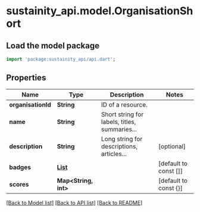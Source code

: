 # sustainity_api.model.OrganisationShort

## Load the model package
```dart
import 'package:sustainity_api/api.dart';
```

## Properties
Name | Type | Description | Notes
------------ | ------------- | ------------- | -------------
**organisationId** | **String** | ID of a resource. | 
**name** | **String** | Short string for labels, titles, summaries... | 
**description** | **String** | Long string for descriptions, articles... | [optional] 
**badges** | [**List<BadgeName>**](BadgeName.md) |  | [default to const []]
**scores** | **Map<String, int>** |  | [default to const {}]

[[Back to Model list]](../README.md#documentation-for-models) [[Back to API list]](../README.md#documentation-for-api-endpoints) [[Back to README]](../README.md)


